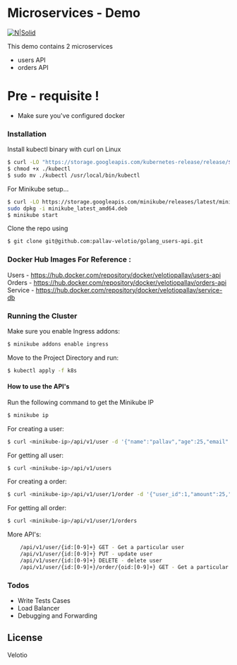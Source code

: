 # Microservices - Demo

[![N|Solid](https://uploads-ssl.webflow.com/5d121ce15cf154f8f7d91740/5d259f18e31f053207dd7caf_logo.svg)](https://www.velotio.com/)

This demo contains 2 microservices
  - users API
  - orders API

# Pre - requisite !

  - Make sure you've configured docker

### Installation
Install kubectl binary with curl on Linux

```sh
$ curl -LO "https://storage.googleapis.com/kubernetes-release/release/$(curl -s https://storage.googleapis.com/kubernetes-release/release/stable.txt)/bin/linux/amd64/kubectl"
$ chmod +x ./kubectl
$ sudo mv ./kubectl /usr/local/bin/kubectl
```

For Minikube setup...

```sh
$ curl -LO https://storage.googleapis.com/minikube/releases/latest/minikube_latest_amd64.deb
sudo dpkg -i minikube_latest_amd64.deb
$ minikube start
```
Clone the repo using 
```sh
$ git clone git@github.com:pallav-velotio/golang_users-api.git
```
### Docker Hub Images For Reference : 
Users - https://hub.docker.com/repository/docker/velotiopallav/users-api
Orders - https://hub.docker.com/repository/docker/velotiopallav/orders-api
Service - https://hub.docker.com/repository/docker/velotiopallav/service-db

### Running the Cluster
Make sure you enable Ingress addons:
```sh
$ minikube addons enable ingress
```

Move to the Project Directory and run:
```sh
$ kubectl apply -f k8s
```


#### How to use the API's
Run the following command to get the Minikube IP 
```sh
$ minikube ip
```
For creating a user:
```sh
$ curl <minikube-ip>/api/v1/user -d '{"name":"pallav","age":25,"email":"x@x.com"}'
```
For getting all user:
```sh
$ curl <minikube-ip>/api/v1/users
```
For creating a order:
```sh
$ curl <minikube-ip>/api/v1/user/1/order -d '{"user_id":1,"amount":25,"description":"TestOrder"}'
```
For getting all order:
```sh
$ curl <minikube-ip>/api/v1/user/1/orders
```

More API's:
```sh
    /api/v1/user/{id:[0-9]+} GET - Get a particular user
	/api/v1/user/{id:[0-9]+} PUT - update user
	/api/v1/user/{id:[0-9]+} DELETE - delete user
	/api/v1/user/{id:[0-9]+}/order/{oid:[0-9]+} GET - Get a particular order
```

### Todos

 - Write Tests Cases
 - Load Balancer
 - Debugging and Forwarding

License
----

Velotio
